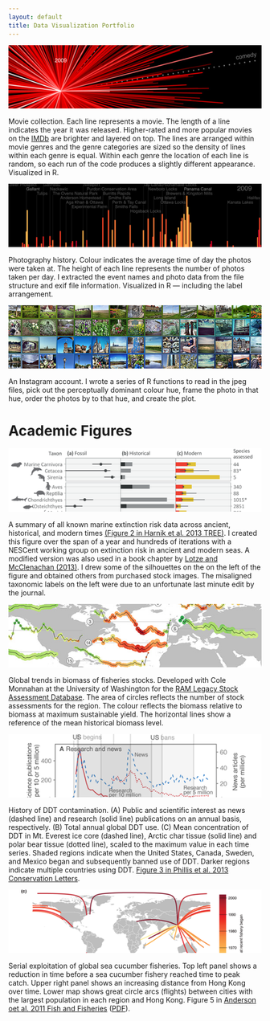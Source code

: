 ```yaml
---
layout: default
title: Data Visualization Portfolio
---
```


<a href="figures/moviestar.png" data-lightbox="moviestar"><img  class="portfolio-fig" src="figures/moviestar-thumb.jpg" alt="moviestar"></img></a>

<p class="caption">Movie collection. Each line represents a movie. The
length of a line indicates the year it was released. Higher-rated and more
popular movies on the <a href="www.imdb.com">IMDb</a> are brighter and layered
on top. The lines are arranged within movie genres and the genre categories
are sized so the density of lines within each genre is equal. Within each
genre the location of each line is random, so each run of the code produces a
slightly different appearance. Visualized in R.</p>

<a href="figures/photos-exif.png" data-lightbox="photos-exif"><img  class="portfolio-fig" src="figures/photos-exif-thumb.png" alt="photos-exif"></img></a>

<p class="caption">Photography history. Colour indicates the average time of
day the photos were taken at. The height of each line represents the number of
photos taken per day. I extracted the event names and photo data from the file
structure and exif file information. Visualized in R — including the label
arrangement.</p>

<a href="figures/instagram.jpg" data-lightbox="instagram"><img  class="portfolio-fig" src="figures/instagram-thumb.jpg" alt="instagram"></img></a>

<p class="caption">An Instagram account. I wrote a series of R functions to
read in the jpeg files, pick out the perceptually dominant colour hue, frame
the photo in that hue, order the photos by to that hue, and create the
plot.</p>

# Academic Figures

<a href="figures/harnik-etal-tree.png" data-lightbox="harnik-etal-2012"><img  class="portfolio-fig" src="figures/harnik-etal-tree-thumb.png" alt="Harnik et al. 2012 TREE"></img></a>

<p class="caption">A summary of all known marine extinction risk data across ancient, historical, and modern times <a href="http://doi.org/10.1016/j.tree.2012.07.010">(Figure 2 in Harnik et al. 2013 TREE)</a>. I created this figure over the span of a year and hundreds of iterations with a NESCent working group on extinction risk in ancient and modern seas. A modified version was also used in a book chapter by <a href="http://www.sinauer.com/media/wysiwyg/samples/MCEC_Ch08.pdf">Lotze and McClenachan (2013)</a>. I drew some of the silhouettes on the on the left of the figure and obtained others from purchased stock images. The misaligned taxonomic labels on the left were due to an unfortunate last minute edit by the journal.</p>

<a href="figures/ram-biomass-map.png" data-lightbox="ram-biomass-map"><img  class="portfolio-fig" src="figures/ram-biomass-map-thumb.jpg" alt="Global fisheries biomass trends"></img></a>

<p class="caption">Global trends in biomass of fisheries stocks. Developed with Cole Monnahan at the University of Washington for the <a href="https://depts.washington.edu/ramlegac/">RAM Legacy Stock Assessment Database</a>. The area of circles reflects the number of stock assessments for the region. The colour reflects the biomass relative to biomass at maximum sustainable yield. The horizontal lines show a reference of the mean historical biomass level.</p>

<a href="figures/phillis-etal-ddt.png" data-lightbox="phillis-etal-2012"><img  class="portfolio-fig" src="figures/phillis-etal-ddt-thumb.png" alt="Phillis et al. 2012 DDT"></img></a>

<p class="caption">History of DDT contamination. (A) Public and scientific interest as news (dashed line) and research (solid line) publications on an annual basis, respectively. (B)  Total annual global DDT use. (C) Mean concentration of DDT in Mt. Everest ice core (dashed line), Arctic char tissue (solid line) and polar bear tissue (dotted line), scaled to the maximum value in each time series. Shaded regions indicate when the United States, Canada, Sweden, and Mexico began and subsequently banned use of DDT. Darker regions indicate multiple countries using DDT. <a href="http://seananderson.ca/papers/Phillis_etal_2012_Multiple_pathways_to_conservation_success.pdf">Figure 3 in Phillis et al. 2013 Conservation Letters</a>.</p>

<!--<a href="figures/paleo-ext-proxy.png" data-lightbox="paleo-ext-proxy"><img  class="portfolio-fig" src="figures/paleo-ext-proxy-thumb.png" alt="paleo-ext-proxy"></img></a>-->

<!--A summary of available data on marine bivalve and gastropod extinction patterns over the last 500 million years. Upper panels show whether survival favoured those with broad or narrow distributions and whether survival favoured epifaunal (living on top of the substrate) or infaunal (living within the substrate) genera. Subsequent panels show ocean acidification events, a number of environmental proxies, and extinction rates.-->

<!--<a href="figures/anderson-etal-portfolio-effect.png" data-lightbox="anderson-etal-portfolio-effect"><img  class="portfolio-fig" src="figures/anderson-etal-portfolio-effect-thumb.jpg" alt="anderson-etal-portfolio-effect"></img></a>-->


<a href="figures/anderson-etal-seacuc.png" data-lightbox="anderson-etal-seacuc"><img  class="portfolio-fig" src="figures/anderson-etal-seacuc-thumb.png" alt="anderson-etal-seacuc"></img></a>

<p class="caption">Serial exploitation of global sea cucumber fisheries. Top left panel shows a reduction in time before a sea cucumber fishery reached time to peak catch. Upper right panel shows an increasing distance from Hong Kong over time. Lower map shows great circle arcs (flights) between cities with the largest population in each region and Hong Kong. Figure 5 in <a href="http://doi.org/10.1111/j.1467-2979.2010.00397.x">Anderson oet al. 2011 Fish and Fisheries</a> (<a href="http://seananderson.ca/papers/Anderson_etal_2011_seacucumbers_with_supplement.pdf">PDF</a>).</p>

<!--<a href="figures/oregan-etal-meso.png" data-lightbox="oregan-etal-meso"><img  class="portfolio-fig" src="figures/oregan-etal-meso-thumb.jpg" alt="oregan-etal-meso"></img></a>-->

